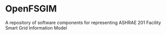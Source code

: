 # OpenFSGIM
A repository of software components for representing ASHRAE 201 Facility Smart Grid Information Model
